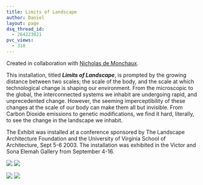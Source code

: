 ```yaml
---
title: Limits of Landscape
author: Daniel
layout: page
dsq_thread_id:
  - 264223021
pvc_views:
  - 310
---
```

<p>Created in collaboration with <a href="http://demonchaux.com">Nicholas de Monchaux</a>.</p>
<p>This installation, titled <strong><em>Limits of Landscape</em></strong>, is prompted by the growing distance between two scales; the scale of the body, and the scale at which technological change is shaping our environment. From the microscopic to the global, the interconnected systems we inhabit are undergoing rapid, and unprecedented change. However, the seeming imperceptibility of these changes at the scale of our body can make them all but invisible. From Carbon Dioxide emissions to genetic modifications, we find it hard, literally, to see the change in the landscape we inhabit.</p>
<p>The Exhibit was installed at a conference sponsored by The Landscape Architecture Foundation and the University of Virginia School of Architecture, Sept 5-6 2003. The installation was exhibited in the Victor and Sona Elemah Gallery from September 4-16. </p>
<p><a href = "http://shiffman.net/images/demon4.jpg"><img border = 0 src ="http://shiffman.net/images/demon4_small.jpg"/></a> <a href = "http://shiffman.net/images/demon5.jpg"><img border = 0 src ="http://shiffman.net/images/demon5_small.jpg"/></a></p>
<p><a href = "http://shiffman.net/images/demon1.jpg"><img border = 0 src ="http://shiffman.net/images/demon1_small.jpg"/></a> <a href = "http://shiffman.net/images/demon2.jpg"><img border = 0 src ="http://shiffman.net/images/demon2_small.jpg"/></a></p>
